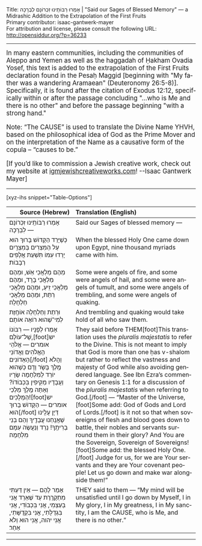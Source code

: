 <html>
<head></head>
<body>
Title: אָמְרוּ רַבּוֹתֵֽינוּ זִכְרוֹנָם לִבְרָכָה | "Said our Sages of Blessed Memory" — a Midrashic Addition to the Extrapolation of the First Fruits<br />
Primary contributor: isaac-gantwerk-mayer<br />
For attribution and license, please consult the following URL: <a href="http://opensiddur.org/?p=36233">http://opensiddur.org/?p=36233</a>
<p />
<hr />

<div class="english" lang="en" style="font-size: 1.2em;">
In many eastern communities, including the communities of Aleppo and Yemen as well as the haggadah of Ḥakham Ovadia Yosef, this text is added to the extrapolation of the First Fruits declaration found in the Pesaḥ Maggid [beginning with "My father was a wandering Aramaean" <span class="citation">(Deuteronomy 26:5-8)</span>]. Specifically, it is found after the citation of Exodus 12:12, specifically within or after the passage concluding "...who is Me and there is no other" and before the passage beginning "with a strong hand."

Note: “The CAUSE” is used to translate the Divine Name YHVH, based on the philosophical idea of God as the Prime Mover and on the interpretation of the Name as a causative form of the copula – “causes to be.”

[If you’d like to commission a Jewish creative work, check out my website at <a href="http://igmjewishcreativeworks.com">igmjewishcreativeworks.com</a>! --Isaac Gantwerk Mayer]
</div>

<hr />

[xyz-ihs snippet="Table-Options"]<table style="margin-left: auto; margin-right: auto;" class="draggable">
<thead><tr><th id="x" style="text-align: right;">Source (Hebrew)</th><th style="text-align: left;">Translation (English)</th></tr></thead>
<tbody>
<tr><td style="vertical-align:top;">
<div class="commentary" lang="he">
אָמְרוּ רַבּוֹתֵֽינוּ זִכְרוֹנָם לִבְרָכָה —
</span></div></td>
 
<td style="vertical-align:top;">
<div class="english" lang="en">
Said our Sages of blessed memory —
</div></td></tr>


<tr><td style="vertical-align:top;">
<div class="commentary" lang="he">
כְּשֶׁיָּרַד הַקָּדוֹשׁ בָּרוּךְ הוּא עַל הַמִּצְרִים בְּמִצְרַֽיִם יָרְדוּ עִמּוֹ תִּשְׁעַת אֲלָפִים רְבָבוֹת׃
</span></div></td>
 
<td style="vertical-align:top;">
<div class="english" lang="en">
When the blessed Holy One came down upon Egypt, nine thousand myriads came with him.
</div></td></tr>


<tr><td style="vertical-align:top;">
<div class="commentary" lang="he">
מֵהֶם מַלְאֲכֵי אֵשׁ, וּמֵהֶם מַלְאֲכֵי בָרָד, וּמֵהֶם מַלְאֲכֵי זִֽיעַ, וּמֵהֶם מַלְאֲכֵי רְתֵת, וּמֵהֶם מַלְאֲכֵי חַלְחָלָה׃
</span></div></td>
 
<td style="vertical-align:top;">
<div class="english" lang="en">
Some were angels of fire, and some were angels of hail, and some were angels of tumult, and some were angels of trembling, and some were angels of quaking.
</div></td></tr>


<tr><td style="vertical-align:top;">
<div class="commentary" lang="he">
וּרְתֵת וְחַלְחָלָה אוֹחֶֽזֶת לְמִי־שֶׁהוּא רוֹאֶה אוֹתָם׃
</span></div></td>
 
<td style="vertical-align:top;">
<div class="english" lang="en">
And trembling and quaking would take hold of all who saw them.
</div></td></tr>


<tr><td style="vertical-align:top;">
<div class="commentary" lang="he">
אָמְרוּ לְפָנָיו — רִבּוֹנוֹ שֶׁל־עוֹלָם,[foot]יש אומרים — אֱלֹהֵי הָאֱלֹהִים וַאֲדוֹנֵי הָאַדוֹנִים[/foot] וַהֲלֹא מֶֽלֶךְ בָּשָׂר וָדָם כְּשֶׁהוּא יוֹרֵד לַמִּלְחָמָה שָׂרָיו וַעֲבָדָיו מַקִּיפִין בִּכְבוֹדוֹ? וְאַתָּה מֶֽלֶךְ מַלְכֵי הַמְּלָכִים![foot]יש אומרים — הַקָּדוֹשׁ בָּרוּךְ הוּא[/foot] דַּיָּן עָלֵֽינוּ שֶׁאֲנַֽחְנוּ עֲבָדֶֽיךָ וְהֵם בְּנֵי בְרִיתֶֽךָ! נֵרֵד וְנַעֲשֶׂה עִמָּם מִלְחָמָה׃
</span></div></td>
 
<td style="vertical-align:top;">
<div class="english" lang="en">
They said before THEM[foot]This translation uses the <em>pluralis majestatis</em> to refer to the Divine. This is not meant to imply that God is more than one ḥas v-shalom but rather to reflect the vastness and majesty of God while also avoiding gendered language. See Ibn Ezra’s commentary on Genesis 1:1 for a discussion of the <em>pluralis majestatis</em> when referring to God.[/foot] — “Master of the Universe,[foot]Some add: God of Gods and Lord of Lords.[/foot] is it not so that when sovereigns of flesh and blood goes down to battle, their nobles and servants surround them in their glory? And You are the Sovereign, Sovereign of Sovereigns![foot]Some add: the blessed Holy One.[/foot] Judge for us, for we are Your servants and they are Your covenant people! Let us go down and make war alongside them!”
</div></td></tr>


<tr><td style="vertical-align:top;">
<div class="commentary" lang="he">
אָמַר לָהֶם — אֵין דַּעְתִּי מִתְקָרֶֽרֶת עַד שֶׁאֵרֵד אֲנִי בְּעַצְמִי, אֲנִי בִּכְבוֹדִי, אֲנִי בִּגְדֻלָּתִי, אֲנִי בִּקְדֻשָּׁתִי, אֲנִי יהוה, אֲנִי הוּא וְלֹא אַחֵר׃
</span></div></td>
 
<td style="vertical-align:top;">
<div class="english" lang="en">
THEY said to them — “My mind will be unsatisfied until I go down by Myself, I in My glory, I in My greatness, I in My sanctity, I am the CAUSE, who is Me, and there is no other.”
</div></td></tr>
</tbody></table>

<hr />

&nbsp;
</body>
</html>